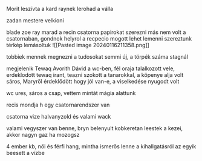 Morit leszívta a kard
raynek lerohad a válla

zadan mestere velkioni

blade zoe ray marad a recin csatorna papirokat szerezni
  más nem volt a csatornaban, gondnok helyrol a recpecio mogott lehet lemenni
  szereztunk térkép lemásoltuk
  ![[Pasted image 20240116211358.png]]

tobbiek mennek megnezni a tudosokat
  semmi új, a törpék száma stagnál
  
megjelenik Tewaq Avorith
Dávid a wc-ben, fél oraja talalkozott vele, erdeklodott tewaq irant, teazni szokott a tanarokkal, a köpenye alja volt sáros, Maryről érdeklődött hogy jól van-e, a viselkedése nyugodt volt

wc ures, sáros a csap, vettem mintát
mágia alattunk

recis mondja h egy csatornarendszer van


csatorna vize halvanyzold és valami wack

valami vegyszer van benne, bryn belenyult kobkeretan leestek a kezei, akkor nagyn gaz ha mozogsz


4 ember kb, női és férfi hang, mintha ismerős lenne a kihallgatásról
az egyik beesett a vízbe
